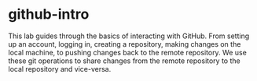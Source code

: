 # github-intro
This lab guides through the basics of interacting with GitHub. From setting up an account, logging in, creating a repository, making changes on the local machine, to pushing changes back to the remote repository. We use these git operations to share changes from the remote repository to the local repository and vice-versa.
